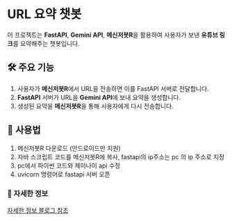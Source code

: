 # URL 요약 챗봇

이 프로젝트는 **FastAPI**, **Gemini API**, **메신저봇R**을 활용하여 사용자가 보낸 **유튜브 링크**를 요약해주는 챗봇입니다.

## 🛠 주요 기능
1. 사용자가 **메신저봇R**에서 URL을 전송하면 이를 FastAPI 서버로 전달합니다.
2. **FastAPI** 서버가 URL을 **Gemini API**에 보내 요약을 생성합니다.
3. 생성된 요약을 **메신저봇R**을 통해 사용자에게 다시 전송합니다.

## 🚀 사용법

1. 메신저봇R 다운로드 (안드로이드만 지원)
2. 자바 스크립트 코드를 메신저봇R에 복사, fastapi의 ip주소는 pc 의 ip 주소로 지정
3. pc에서 파이썬 코드와 제미나이 api 수정
4. uvicorn 명령어로 fastapi 서버 오픈



### 🚀 자세한 정보
[자세한 정보 블로그 참조](https://velog.io/@kty8600/%EB%A9%94%EC%8B%A0%EC%A0%80%EB%B4%87R%EA%B3%BC-gemini-api%EB%A5%BC-%ED%99%9C%EC%9A%A9%ED%95%9C-%EC%B9%B4%EC%B9%B4%EC%98%A4%ED%86%A1-chatbot-%EB%A7%8C%EB%93%A4%EA%B8%B0)
